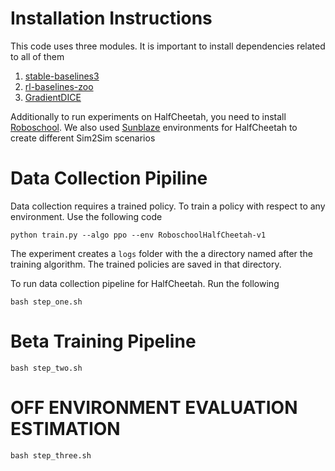 # Installation Instructions
This code uses three modules. It is important to install dependencies related to all of them

1. [stable-baselines3](https://github.com/DLR-RM/stable-baselines3)
2. [rl-baselines-zoo ](https://github.com/DLR-RM/rl-baselines3-zoo)
3. [GradientDICE](https://github.com/ShangtongZhang/DeepRL/tree/GradientDICE/deep_rl)

Additionally to run experiments on HalfCheetah, you need to install [Roboschool](https://github.com/openai/roboschool). 
We also used [Sunblaze](https://github.com/sunblaze-ucb/rl-generalization) environments for HalfCheetah to create different Sim2Sim scenarios

# Data Collection Pipiline
Data collection requires a trained policy. To train a policy with respect to any environment. Use the following code 
```
python train.py --algo ppo --env RoboschoolHalfCheetah-v1
```
The experiment creates a ```logs``` folder with the a directory named after the training algorithm. The trained policies are saved in that directory. 

To run data collection pipeline for HalfCheetah. Run the following

```
bash step_one.sh
```
# Beta Training Pipeline

```
bash step_two.sh
```

# OFF ENVIRONMENT EVALUATION ESTIMATION

```
bash step_three.sh
```
